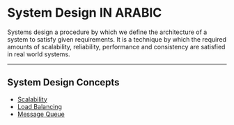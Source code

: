 # System Design IN ARABIC
Systems design a procedure by which we define the architecture of a system to satisfy given requirements. It is a technique by which the required amounts of scalability, reliability, performance and consistency are satisfied in real world systems.

-----------------------------------------------------------------------------------------------------------------------------------------------------------------
## System Design Concepts
- [Scalability](https://www.linkedin.com/posts/ahmed-atya-0635531a3_systemdesignconcepts-systemdesignconcetps-activity-6855560514760671232--je8)
- [Load Balancing](https://www.linkedin.com/posts/ahmed-atya-0635531a3_systemdesignconcepts-systemdesignconcetps-activity-6855973722449416192-XsdA)
- [Message Queue](https://www.linkedin.com/posts/ahmed-atya-0635531a3_systemdesignconcepts-systemdesignconcetps-activity-6858317038394343424-6OC_)
